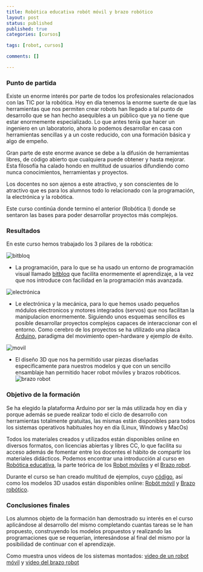 ```yaml
--- 
title: Robótica educativa robót móvil y brazo robótico
layout: post
status: published
published: true
categories: [cursos]

tags: [robot, cursos]

comments: []

---
```


### Punto de partida

Existe un enorme interés por parte de todos los profesionales relacionados con las TIC por la robótica. Hoy en día tenemos la enorme suerte de que las herramientas que nos permiten crear robots han llegado a tal punto de desarrollo que se han hecho asequibles a un público que ya no tiene que estar enormemente especializado. Lo que antes tenía que hacer un ingeniero en un laboratorio, ahora lo podemos desarrollar en casa con herramientas sencillas y a un coste reducido, con una formación básica y algo de empeño.

Gran parte de este enorme avance se debe a la difusión de herramientas libres, de código abierto que cualquiera puede obtener y hasta mejorar. Esta filosofía ha calado hondo en multitud de usuarios difundiendo como nunca conocimientos, herramientas y proyectos. 

Los docentes no son ajenos a este atractivo, y son conscientes de lo atractivo que es para los alumnos todo lo relacionado con la programación, la electrónica y la robótica.

Este curso continúa donde termino el anterior (Robótica I) donde se sentaron las bases para poder desarrollar proyectos más complejos.

### Resultados

En este curso hemos trabajado los 3 pilares de la robótica: 

![bitbloq](http://diwo.bq.com/wp-content/uploads/2014/12/bitbloq_led_ir.png)

* La programación, para lo que se ha usado un entorno de programación visual llamado [bitbloq](http://bitbloq.bq.com) que facilita enormemente el aprendizaje, a la vez que nos introduce con facilidad en la programación más avanzada.

![electrónica](http://www.seeedstudio.com/wiki/images/thumb/1/1c/Twig-Light.jpg/400px-Twig-Light.jpg)

* Le electrónica y la mecánica, para lo que hemos usado pequeños módulos electronicos y motores integrados (servos) que nos facilitan la manipulacion enormemente. Siguiendo unos esquemas sencillos es posible desarrollar proyectos complejos capaces de interaccionar con el entorno. Como cerebro de los proyectos se ha utilizado una placa [Arduino](http://arduino.cc), paradigma del movimiento open-hardware y ejemplo de éxito.

![movil](https://lh6.googleusercontent.com/-pIBRVTqxdRc/VOZdq0tY0dI/AAAAAAAAzvY/vUH4p_P9QNI/w1101-h743-no/Captura%2Bde%2Bpantalla%2Bde%2B2015-02-19%2B22%3A59%3A47.png)
* El diseño 3D que nos ha permitido usar piezas diseñadas especificamente para nuestros modelos y que con un sencillo ensamblaje han permitido hacer robot móviles y brazos robóticos.
![brazo robot](https://lh4.googleusercontent.com/-oKOHAtrq8F4/VMF7qUHt1hI/AAAAAAAAx5M/MWiwHnbRoeE/w1046-h785-no/IMG_20150122_202729.jpg)



### Objetivo de la formación

Se ha elegido la plataforma Arduino por ser la más utilizada hoy en día y porque además se puede realizar todo el ciclo de desarrollo con herramientas totalmente gratuitas, las mismas están disponibles para todos los sistemas operativos habituales hoy en día (Linux, Windows y MacOs)

Todos los materiales creados y utilizados están disponibles online en diversos formatos, con licencias abiertas y libres CC, lo que facilita su acceso además de fomentar entre los docentes el hábito de compartir los materiales didácticos. Podemos encontrar una introducción al curso en [Robótica educativa](https://www.swipe.to/0558ck), la parte teórica de los [Robot móviles](https://swipe.to/1537cb) y el [Brazo robot](https://swipe.to/0094cr).

Durante el curso se han creado multitud de ejemplos, cuyo [código](https://github.com/javacasm/Robo-ica-Educativa/tree/master/Ejemplos), así como los modelos 3D usados están disponibles online: [Robót móvil](http://www.thingiverse.com/thing:227443) y [Brazo robótico](http://www.thingiverse.com/thing:480446).


### Conclusiones finales

Los alumnos objeto de la formación han demostrado su interés en el curso aplicándose al desarrollo del mismo completando cuantas tareas se le han propuesto, construyendo los modelos propuestos y realizando las programaciones que se requerían, interesándose al final del mismo por la posibilidad de continuar con el aprendizaje.

Como muestra unos vídeos de los sistemas montados: [video de un robot móvil](https://www.youtube.com/watch?v=HEDnr3XaIVw&feature=youtu.be) y [video del brazo robot](http://youtu.be/StNgZ5Sgp_Q?list=UU7XTqg_2BUtzSGV7hxYeo5Q)